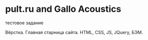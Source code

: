 # pult.ru and Gallo Acoustics

тестовое задание

Вёрстка. 
Главная старница сайта.
HTML, CSS, JS, JQuery, БЭМ.